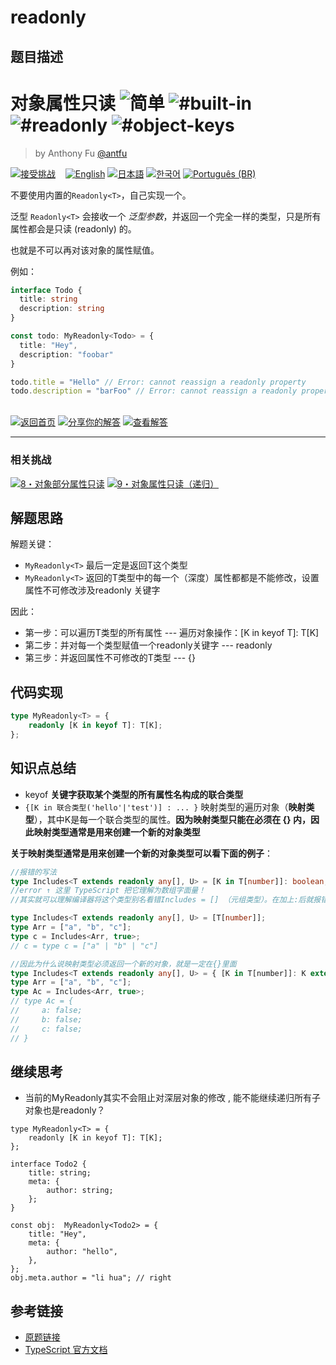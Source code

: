 # readonly

## 题目描述

<!--info-header-start--><h1>对象属性只读 <img src="https://img.shields.io/badge/-%E7%AE%80%E5%8D%95-7aad0c" alt="简单"/> <img src="https://img.shields.io/badge/-%23built--in-999" alt="#built-in"/> <img src="https://img.shields.io/badge/-%23readonly-999" alt="#readonly"/> <img src="https://img.shields.io/badge/-%23object--keys-999" alt="#object-keys"/></h1><blockquote><p>by Anthony Fu <a href="https://github.com/antfu" target="_blank">@antfu</a></p></blockquote><p><a href="https://tsch.js.org/7/play/zh-CN" target="_blank"><img src="https://img.shields.io/badge/-%E6%8E%A5%E5%8F%97%E6%8C%91%E6%88%98-3178c6?logo=typescript&logoColor=white" alt="接受挑战"/></a> &nbsp;&nbsp;&nbsp;<a href="./README.md" target="_blank"><img src="https://img.shields.io/badge/-English-gray" alt="English"/></a>  <a href="./README.ja.md" target="_blank"><img src="https://img.shields.io/badge/-%E6%97%A5%E6%9C%AC%E8%AA%9E-gray" alt="日本語"/></a>  <a href="./README.ko.md" target="_blank"><img src="https://img.shields.io/badge/-%ED%95%9C%EA%B5%AD%EC%96%B4-gray" alt="한국어"/></a>  <a href="./README.pt-BR.md" target="_blank"><img src="https://img.shields.io/badge/-Portugu%C3%AAs%20(BR)-gray" alt="Português (BR)"/></a> </p><!--info-header-end-->

不要使用内置的`Readonly<T>`，自己实现一个。

泛型 `Readonly<T>` 会接收一个 _泛型参数_，并返回一个完全一样的类型，只是所有属性都会是只读 (readonly) 的。

也就是不可以再对该对象的属性赋值。

例如：

```ts
interface Todo {
  title: string
  description: string
}

const todo: MyReadonly<Todo> = {
  title: "Hey",
  description: "foobar"
}

todo.title = "Hello" // Error: cannot reassign a readonly property
todo.description = "barFoo" // Error: cannot reassign a readonly property
```

<!--info-footer-start--><br><a href="../../README.zh-CN.md" target="_blank"><img src="https://img.shields.io/badge/-%E8%BF%94%E5%9B%9E%E9%A6%96%E9%A1%B5-grey" alt="返回首页"/></a> <a href="https://tsch.js.org/7/answer/zh-CN" target="_blank"><img src="https://img.shields.io/badge/-%E5%88%86%E4%BA%AB%E4%BD%A0%E7%9A%84%E8%A7%A3%E7%AD%94-teal" alt="分享你的解答"/></a> <a href="https://tsch.js.org/7/solutions" target="_blank"><img src="https://img.shields.io/badge/-%E6%9F%A5%E7%9C%8B%E8%A7%A3%E7%AD%94-de5a77?logo=awesome-lists&logoColor=white" alt="查看解答"/></a> <hr><h3>相关挑战</h3><a href="https://github.com/type-challenges/type-challenges/blob/main/questions/00008-medium-readonly-2/README.zh-CN.md" target="_blank"><img src="https://img.shields.io/badge/-8%E3%83%BB%E5%AF%B9%E8%B1%A1%E9%83%A8%E5%88%86%E5%B1%9E%E6%80%A7%E5%8F%AA%E8%AF%BB-d9901a" alt="8・对象部分属性只读"/></a>  <a href="https://github.com/type-challenges/type-challenges/blob/main/questions/00009-medium-deep-readonly/README.zh-CN.md" target="_blank"><img src="https://img.shields.io/badge/-9%E3%83%BB%E5%AF%B9%E8%B1%A1%E5%B1%9E%E6%80%A7%E5%8F%AA%E8%AF%BB%EF%BC%88%E9%80%92%E5%BD%92%EF%BC%89-d9901a" alt="9・对象属性只读（递归）"/></a> <!--info-footer-end-->


## 解题思路

解题关键：
- `MyReadonly<T>` 最后一定是返回T这个类型
- `MyReadonly<T>`  返回的T类型中的每一个（深度）属性都都是不能修改，设置属性不可修改涉及readonly 关键字

因此：
- 第一步：可以遍历T类型的所有属性 --- 遍历对象操作：[K in keyof T]: T[K]
- 第二步：并对每一个类型赋值一个readonly关键字 --- readonly
- 第三步：并返回属性不可修改的T类型 --- {}

## 代码实现

```typescript
type MyReadonly<T> = {
	readonly [K in keyof T]: T[K];
};
```

## 知识点总结

<!-- 在这里总结相关的 TypeScript 知识点 -->
- keyof **关键字获取某个类型的所有属性名构成的联合类型**
- `{[K in 联合类型('hello'|'test')] : ... }` 映射类型的遍历对象（**映射类型**），其中K是每一个联合类型的属性。**因为映射类型只能在必须在 {} 内，因此映射类型通常是用来创建一个新的对象类型** 

**关于映射类型通常是用来创建一个新的对象类型可以看下面的例子**：
``` typescript
//报错的写法
type Includes<T extends readonly any[], U> = [K in T[number]]: boolean;
//error ↑ 这里 TypeScript 把它理解为数组字面量！
//其实就可以理解编译器将这个类型别名看错Includes = [] （元组类型）。在加上:后就报错了。如果不加是可以通过编译的

type Includes<T extends readonly any[], U> = [T[number]];
type Arr = ["a", "b", "c"];
type c = Includes<Arr, true>;
// c = type c = ["a" | "b" | "c"]

//因此为什么说映射类型必须返回一个新的对象，就是一定在{}里面
type Includes<T extends readonly any[], U> = { [K in T[number]]: K extends U ? true : false };
type Arr = ["a", "b", "c"];
type Ac = Includes<Arr, true>;
// type Ac = {
//     a: false;
//     b: false;
//     c: false;
// }
```

## 继续思考

- 当前的MyReadonly其实不会阻止对深层对象的修改 , 能不能继续递归所有子对象也是readonly？
```
type MyReadonly<T> = {
	readonly [K in keyof T]: T[K];
};

interface Todo2 {
	title: string;
	meta: {
		author: string;
	};
}

const obj:  MyReadonly<Todo2> = {
	title: "Hey",
	meta: {
		author: "hello",
	},
};
obj.meta.author = "li hua"; // right
```

## 参考链接

- [原题链接](https://github.com/type-challenges/type-challenges/tree/main/questions/00007-easy-readonly)
- [TypeScript 官方文档](https://www.typescriptlang.org/docs/)
